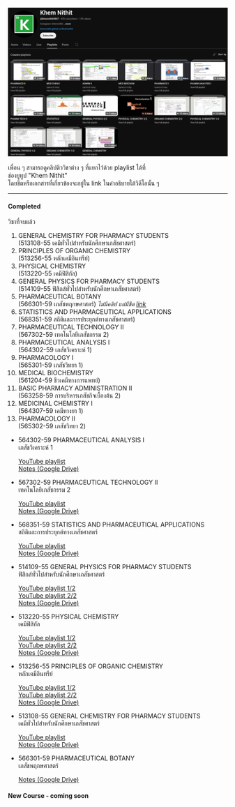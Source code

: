 ![YouTube playlists](YT.png)

เพื่อน ๆ สามารถดูคลิปติววิชาต่าง ๆ ที่แยกไว้ด้วย playlist ได้ที่ \
ช่องยูทูป "Khem Nithit" \
โดยชีตหรือเอกสารที่เกี่ยวข้องจะอยู่ใน link ในคำอธิบายใต้วิดีโอนั้น ๆ

---

#### Completed
วิชาที่จบแล้ว
1. GENERAL CHEMISTRY FOR PHARMACY STUDENTS \
(513108-55 เคมีทั่วไปสำหรับนักศึกษาเภสัชศาสตร์)
2. PRINCIPLES OF ORGANIC CHEMISTRY \
(513256-55 หลักเคมีอินทรีย์)
3. PHYSICAL CHEMISTRY \
(513220-55 เคมีฟิสิกัล)
4. GENERAL PHYSICS FOR PHARMACY STUDENTS \
(514109-55 ฟิสิกส์ทั่วไปสำหรับนักศึกษาเภสัชศาสตร์)
5. PHARMACEUTICAL BOTANY \
(566301-59 เภสัชพฤกษศาสตร์) *ไม่มีคลิป แต่มีชีต [link](https://drive.google.com/drive/folders/1dtew5V-vOd-E90UT03dh4CO41PZWmQOR?usp=sharing)*
6. STATISTICS AND PHARMACEUTICAL APPLICATIONS \
(568351-59 สถิติและการประยุกต์ทางเภสัชศาสตร์)
7. PHARMACEUTICAL TECHNOLOGY II \
(567302-59 เทคโนโลยีเภสัชกรรม 2)
8. PHARMACEUTICAL ANALYSIS I \
(564302-59 เภสัชวิเคราะห์ 1)
9. PHARMACOLOGY I \
(565301-59 เภสัชวิทยา 1)
10. MEDICAL BIOCHEMISTRY \
(561204-59 ชีวเคมีทางการแพทย์)
11. BASIC PHARMACY ADMINISTRATION II \
(563258-59 การบริหารเภสัชกิจเบื้องต้น 2)
12. MEDICINAL CHEMISTRY I \
(564307-59 เคมีทางยา 1)
13. PHARMACOLOGY II \
(565302-59 เภสัชวิทยา 2)






- 564302-59 PHARMACEUTICAL ANALYSIS I  
  เภสัชวิเคราะห์ 1  

  [YouTube playlist](https://youtube.com/playlist?list=PLnbNoQ3EUjcsr8B0y--d2SXI3tQV4_uxf&si=_xxEzbVH_gOD3NAG)  
  [Notes (Google Drive)](https://drive.google.com/drive/folders/1VzUmRRa5jfERAElCVGKB3FJPYqVBm6Ts)  

- 567302-59 PHARMACEUTICAL TECHNOLOGY II  
  เทคโนโลยีเภสัชกรรม 2  

  [YouTube playlist](https://youtube.com/playlist?list=PLnbNoQ3EUjcvDW01MKUjfvzZypWD-_o-P&si=mb2nNgj2LTi1gTQf)  
  [Notes (Google Drive)](https://drive.google.com/drive/folders/1VzUmRRa5jfERAElCVGKB3FJPYqVBm6Ts)  

- 568351-59 STATISTICS AND PHARMACEUTICAL APPLICATIONS  
  สถิติและการประยุกต์ทางเภสัชศาสตร์  

  [YouTube playlist](https://youtube.com/playlist?list=PLnbNoQ3EUjctXWTCLggERaNszDXxauJ4c&si=B178R4PNijoKm5cE)  
  [Notes (Google Drive)](https://drive.google.com/drive/folders/1EmFV89f09lJ6c6Hc6vlfWnlsOLYEw1B9)  

- 514109-55 GENERAL PHYSICS FOR PHARMACY STUDENTS  
  ฟิสิกส์ทั่วไปสำหรับนักศึกษาเภสัชศาสตร์  

  [YouTube playlist 1/2](https://youtube.com/playlist?list=PLnbNoQ3EUjct3zegXFrDUCGuPOf0Z7iKg&si=HDT--wOiXi2Vdm9V)  
  [YouTube playlist 2/2](https://youtube.com/playlist?list=PLnbNoQ3EUjcvq0SeEoNkfPbjNNUwfWFfA&si=K5qJuwbnDkodGA1O)  
  [Notes (Google Drive)](https://drive.google.com/drive/folders/1ZtP8TUnAF6GsSb1OfY50iiPEhbJzOR8H)  

- 513220-55 PHYSICAL CHEMISTRY  
  เคมีฟิสิกัล  

  [YouTube playlist 1/2](https://youtube.com/playlist?list=PLnbNoQ3EUjcsdrH0InGTPQ0jTwuyDGepy&si=CJwt5lzuwP-OweTd)  
  [YouTube playlist 2/2](https://youtube.com/playlist?list=PLnbNoQ3EUjct-E01Yn_RbIc8ZdCJXbFmJ&si=deU6pNJkTX3Fi456)  
  [Notes (Google Drive)](https://drive.google.com/drive/folders/1ZtP8TUnAF6GsSb1OfY50iiPEhbJzOR8H)  

- 513256-55 PRINCIPLES OF ORGANIC CHEMISTRY  
  หลักเคมีอินทรีย์  

  [YouTube playlist 1/2](https://youtube.com/playlist?list=PLnbNoQ3EUjcvGWk1-rQRqF9Ita_GJHLJV&si=EyWN4Br_1o7jV--d)  
  [YouTube playlist 2/2](https://youtube.com/playlist?list=PLnbNoQ3EUjcttMbcBDM2LlIqPJTHBTd-C&si=Wm9ITHyp6X-fPYwq)  
  [Notes (Google Drive)](https://drive.google.com/drive/folders/1ZtP8TUnAF6GsSb1OfY50iiPEhbJzOR8H)  

- 513108-55 GENERAL CHEMISTRY FOR PHARMACY STUDENTS  
  เคมีทั่วไปสำหรับนักศึกษาเภสัชศาสตร์  

  [YouTube playlist](https://youtube.com/playlist?list=PLnbNoQ3EUjctEaEYndOiS3zNLcOHaJhzI&si=kxJdiqO0eBZOKD_N)  
  [Notes (Google Drive)](https://drive.google.com/drive/folders/1huWmfVSG9uVcJELp263cbodIV_JiiXni)  

- 566301-59 PHARMACEUTICAL BOTANY  
  เภสัชพฤกษศาสตร์

  [Notes (Google Drive)](https://drive.google.com/drive/folders/1dtew5V-vOd-E90UT03dh4CO41PZWmQOR?usp=sharing)  
  
#### New Course - coming soon
